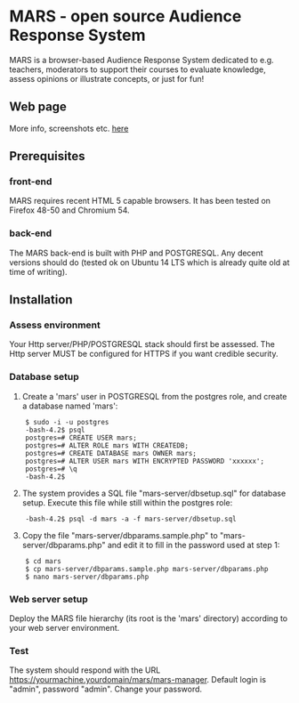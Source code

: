 # MARS - open source Audience Response System

MARS is a browser-based Audience Response System dedicated to e.g. teachers, moderators to support their courses to evaluate knowledge, assess opinions or illustrate concepts, or just for fun!

## Web page
More info, screenshots etc. [here](https://danielausparis.github.io/mars/)

## Prerequisites
### front-end
MARS requires recent HTML 5 capable browsers. It has been tested on Firefox 48-50 and Chromium 54.
### back-end
The MARS back-end is built with PHP and POSTGRESQL. Any decent versions should do (tested ok on Ubuntu 14 LTS which is already quite old at time of writing).

## Installation

### Assess environment
Your Http server/PHP/POSTGRESQL stack should first be assessed. The Http server MUST be configured for HTTPS if you want credible security.
### Database setup

1. Create a 'mars' user in POSTGRESQL from the postgres role, and create a database named 'mars':
```
    $ sudo -i -u postgres
    -bash-4.2$ psql
    postgres=# CREATE USER mars;
    postgres=# ALTER ROLE mars WITH CREATEDB;
    postgres=# CREATE DATABASE mars OWNER mars;
    postgres=# ALTER USER mars WITH ENCRYPTED PASSWORD 'xxxxxx';
    postgres=# \q
    -bash-4.2$
```
2. The system provides a SQL file "mars-server/dbsetup.sql" for database setup. Execute this file while still within the postgres role:
```
    -bash-4.2$ psql -d mars -a -f mars-server/dbsetup.sql 
```
3. Copy the file "mars-server/dbparams.sample.php" to "mars-server/dbparams.php" and edit it to fill in the password used at step 1:
```
    $ cd mars
    $ cp mars-server/dbparams.sample.php mars-server/dbparams.php
    $ nano mars-server/dbparams.php
```

### Web server setup
Deploy the MARS file hierarchy (its root is the 'mars' directory) according to your web server environment. 
### Test
The system should respond with the URL https://yourmachine.yourdomain/mars/mars-manager. Default login is "admin", password "admin". Change your password.


